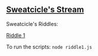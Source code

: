 ## [Sweatcicle's Stream](https://twitch.tv/sweatcicle)

Sweatcicle's Riddles:

[Riddle 1](https://docs.google.com/document/d/13odgjPmwxAoxLbhSm3QO2qCTKjj4heMCB7I7m1zVzrw/preview?pru=AAABg4TrjUs*D6gGdsF7PeqJNbjN8mMCbA)

To run the scripts: `node riddle1.js`
